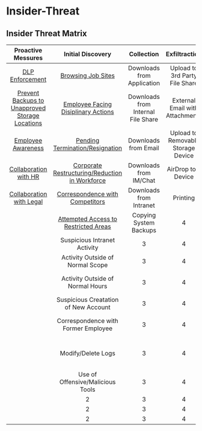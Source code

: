 # Insider-Threat

## **Insider Threat Matrix**

| **Proactive Messures** | **Initial Discovery** | **Collection** | **Exfiltraction** | **Business Impact**|
| :---: | :---: | :---: | :---: | :---: |
| [DLP Enforcement](https://github.com/matt-snyder-stuff/Insider-Threat/blob/master/TTPs/T1000-DLP%20Enforcement.md) | [Browsing Job Sites](https://github.com/matt-snyder-stuff/Insider-Threat/blob/master/TTPs/T1005-Browsing%20Job%20Sites.md) | Downloads from Application |  Upload to 3rd Party File Share | Bulk Delete Files |
| [Prevent Backups to Unapproved Storage Locations](https://github.com/matt-snyder-stuff/Insider-Threat/blob/master/TTPs/T1001-Unapproved%20Storage%20Locations.md)  | [Employee Facing Disiplinary Actions](https://github.com/matt-snyder-stuff/Insider-Threat/blob/master/TTPs/T1006-Employee%20Facing%20Disiplinary%20Actions.md) | Downloads from Internal File Share | External Email with Attachments | Destruction of Physical Device |
| [Employee Awareness](https://github.com/matt-snyder-stuff/Insider-Threat/blob/master/TTPs/T1002-Employee%20Awareness%20copy.md) | [Pending Termination/Resignation](https://github.com/matt-snyder-stuff/Insider-Threat/blob/master/TTPs/T1007-Pending%20Termination-Resignation.md) | Downloads from Email | Upload to Removable Storage Device | Changing Service Account Password |
| [Collaboration with HR](https://github.com/matt-snyder-stuff/Insider-Threat/blob/master/TTPs/T1003-Partnership%20with%20HR.md) | [Corporate Restructuring/Reduction in Workforce](https://github.com/matt-snyder-stuff/Insider-Threat/blob/master/TTPs/T1008-Corporate%20Restructuring-Reduction%20in%20Workforcemd.md) | Downloads from IM/Chat | AirDrop to a Device | Malicious Changes to Application/System |
| [Collaboration with Legal](https://github.com/matt-snyder-stuff/Insider-Threat/blob/master/TTPs/T1004-Collaboration%20with%20Legal.md) | [Correspondence with Competitors](https://github.com/matt-snyder-stuff/Insider-Threat/blob/master/TTPs/T1009-Correspondence%20with%20Competitors.md) | Downloads from Intranet | Printing | Malicious Social Media Post |
|   | [Attempted Access to Restricted Areas](https://github.com/matt-snyder-stuff/Insider-Threat/blob/master/TTPs/T1010-Attempted%20Access%20to%20Restricted%20Areas.md) | Copying System Backups | 4 | Misappropriations of Funds |
|   | Suspicious Intranet Activity | 3 | 4 | Excessive Overtime |
|   | Activity Outside of Normal Scope | 3 | 4 | Misappropriations of Assets |
|   | Activity Outside of Normal Hours | 3 | 4 | Forwarding Internal Communications to 3rd Party |
|   | Suspicious Creatation of New Account | 3 | 4 | Insider Trading Violations |
|   | Correspondence with Former Employee | 3 | 4 | Use of Offensive/Malicious Tools |
|   | Modify/Delete Logs | 3 | 4 | Exposure of Sensitive/Confidential Information in Public Repositories |
|   | Use of Offensive/Malicious Tools | 3 | 4 | 5 |
|   | 2 | 3 | 4 | 5 |
|   | 2 | 3 | 4 | 5 |
|   | 2 | 3 | 4 | 5 |
